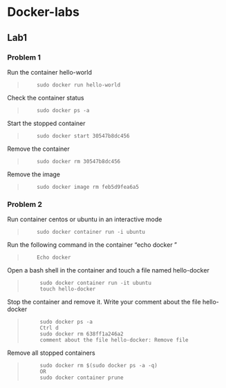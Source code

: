 # Docker-labs

## Lab1

### Problem 1

Run the container hello-world
>         sudo docker run hello-world

Check the container status
>         sudo docker ps -a

Start the stopped container
>         sudo docker start 30547b8dc456

Remove the container
>         sudo docker rm 30547b8dc456

Remove the image
>         sudo docker image rm feb5d9fea6a5 

### Problem 2

Run container centos or ubuntu in an interactive mode 
>         sudo docker container run -i ubuntu

Run the following command in the container “echo docker ”
>         Echo docker

Open a bash shell in the container and touch a file named hello-docker
>          sudo docker container run -it ubuntu
>          touch hello-docker

Stop the container and remove it. Write your comment about the file hello-docker
>          sudo docker ps -a
>          Ctrl d
>          sudo docker rm 638ff1a246a2
>          comment about the file hello-docker: Remove file


Remove all stopped containers
>          sudo docker rm $(sudo docker ps -a -q)
>          OR
>          sudo docker container prune
